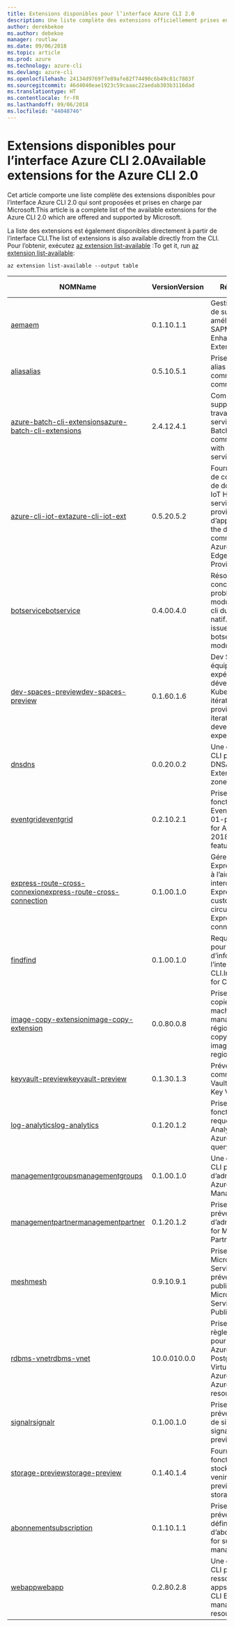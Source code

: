 ```yaml
---
title: Extensions disponibles pour l’interface Azure CLI 2.0
description: Une liste complète des extensions officiellement prises en charge pour l’interface Azure CLI 2.0
author: derekbekoe
ms.author: debekoe
manager: routlaw
ms.date: 09/06/2018
ms.topic: article
ms.prod: azure
ms.technology: azure-cli
ms.devlang: azure-cli
ms.openlocfilehash: 24134d9769f7e89afe82f74490c6b49c81c7883f
ms.sourcegitcommit: 46d4040eae1923c59caaac22aedab303b3116dad
ms.translationtype: HT
ms.contentlocale: fr-FR
ms.lasthandoff: 09/06/2018
ms.locfileid: "44048746"
---
```

# <a name="available-extensions-for-the-azure-cli-20"></a><span data-ttu-id="ffb16-103">Extensions disponibles pour l’interface Azure CLI 2.0</span><span class="sxs-lookup"><span data-stu-id="ffb16-103">Available extensions for the Azure CLI 2.0</span></span>

<span data-ttu-id="ffb16-104">Cet article comporte une liste complète des extensions disponibles pour l’interface Azure CLI 2.0 qui sont proposées et prises en charge par Microsoft.</span><span class="sxs-lookup"><span data-stu-id="ffb16-104">This article is a complete list of the available extensions for the Azure CLI 2.0 which are offered and supported by Microsoft.</span></span>

<span data-ttu-id="ffb16-105">La liste des extensions est également disponibles directement à partir de l’interface CLI.</span><span class="sxs-lookup"><span data-stu-id="ffb16-105">The list of extensions is also available directly from the CLI.</span></span> <span data-ttu-id="ffb16-106">Pour l’obtenir, exécutez [az extension list-available](/cli/azure/extension?view=azure-cli-latest#az-extension-list-available) :</span><span class="sxs-lookup"><span data-stu-id="ffb16-106">To get it, run [az extension list-available](/cli/azure/extension?view=azure-cli-latest#az-extension-list-available):</span></span>

```azurecli
az extension list-available --output table
```

| <span data-ttu-id="ffb16-107">NOM</span><span class="sxs-lookup"><span data-stu-id="ffb16-107">Name</span></span> | <span data-ttu-id="ffb16-108">Version</span><span class="sxs-lookup"><span data-stu-id="ffb16-108">Version</span></span> | <span data-ttu-id="ffb16-109">Résumé</span><span class="sxs-lookup"><span data-stu-id="ffb16-109">Summary</span></span> | <span data-ttu-id="ffb16-110">VERSION PRÉLIMINAIRE</span><span class="sxs-lookup"><span data-stu-id="ffb16-110">Preview</span></span> |
|------|---------|---------|---------|
| [<span data-ttu-id="ffb16-111">aem</span><span class="sxs-lookup"><span data-stu-id="ffb16-111">aem</span></span>](https://github.com/Azure/azure-cli-extensions) | <span data-ttu-id="ffb16-112">0.1.1</span><span class="sxs-lookup"><span data-stu-id="ffb16-112">0.1.1</span></span> | <span data-ttu-id="ffb16-113">Gestion des extensions de surveillance Azure améliorée pour SAP</span><span class="sxs-lookup"><span data-stu-id="ffb16-113">Manage Azure Enhanced Monitoring Extensions for SAP</span></span> |  |
| [<span data-ttu-id="ffb16-114">alias</span><span class="sxs-lookup"><span data-stu-id="ffb16-114">alias</span></span>](https://github.com/Azure/azure-cli-extensions) | <span data-ttu-id="ffb16-115">0.5.1</span><span class="sxs-lookup"><span data-stu-id="ffb16-115">0.5.1</span></span> | <span data-ttu-id="ffb16-116">Prise en charge des alias de commande</span><span class="sxs-lookup"><span data-stu-id="ffb16-116">Support for command aliases</span></span> | <span data-ttu-id="ffb16-117">Oui</span><span class="sxs-lookup"><span data-stu-id="ffb16-117">Yes</span></span> |
| [<span data-ttu-id="ffb16-118">azure-batch-cli-extensions</span><span class="sxs-lookup"><span data-stu-id="ffb16-118">azure-batch-cli-extensions</span></span>](https://github.com/Azure/azure-batch-cli-extensions) | <span data-ttu-id="ffb16-119">2.4.1</span><span class="sxs-lookup"><span data-stu-id="ffb16-119">2.4.1</span></span> | <span data-ttu-id="ffb16-120">Commandes supplémentaires pour travailler avec le service Azure Batch</span><span class="sxs-lookup"><span data-stu-id="ffb16-120">Additional commands for working with Azure Batch service</span></span> |  |
| [<span data-ttu-id="ffb16-121">azure-cli-iot-ext</span><span class="sxs-lookup"><span data-stu-id="ffb16-121">azure-cli-iot-ext</span></span>](https://github.com/azure/azure-iot-cli-extension) | <span data-ttu-id="ffb16-122">0.5.2</span><span class="sxs-lookup"><span data-stu-id="ffb16-122">0.5.2</span></span> | <span data-ttu-id="ffb16-123">Fourniture de la couche de commandes du plan de données pour Azure IoT Hub, IoT Edge et le service de provisionnement d’appareils IoT</span><span class="sxs-lookup"><span data-stu-id="ffb16-123">Provides the data plane command layer for Azure IoT Hub, IoT Edge and IoT Device Provisioning Service</span></span> |  |
| [<span data-ttu-id="ffb16-124">botservice</span><span class="sxs-lookup"><span data-stu-id="ffb16-124">botservice</span></span>](https://github.com/Azure/azure-cli-extensions) | <span data-ttu-id="ffb16-125">0.4.0</span><span class="sxs-lookup"><span data-stu-id="ffb16-125">0.4.0</span></span> | <span data-ttu-id="ffb16-126">Résolution de bogues concernant les problèmes dans le module de commande cli du botservice natif.</span><span class="sxs-lookup"><span data-stu-id="ffb16-126">Bug fixes for issues in the native botservice cli command module.</span></span> | <span data-ttu-id="ffb16-127">Oui</span><span class="sxs-lookup"><span data-stu-id="ffb16-127">Yes</span></span> |
| [<span data-ttu-id="ffb16-128">dev-spaces-preview</span><span class="sxs-lookup"><span data-stu-id="ffb16-128">dev-spaces-preview</span></span>](https://github.com/Azure/azure-cli-extensions) | <span data-ttu-id="ffb16-129">0.1.6</span><span class="sxs-lookup"><span data-stu-id="ffb16-129">0.1.6</span></span> | <span data-ttu-id="ffb16-130">Dev Spaces offre aux équipes une expérience de développement Kubernetes rapide et itérative.</span><span class="sxs-lookup"><span data-stu-id="ffb16-130">Dev Spaces provides a rapid, iterative Kubernetes development experience for teams.</span></span> | <span data-ttu-id="ffb16-131">Oui</span><span class="sxs-lookup"><span data-stu-id="ffb16-131">Yes</span></span> |
| [<span data-ttu-id="ffb16-132">dns</span><span class="sxs-lookup"><span data-stu-id="ffb16-132">dns</span></span>](https://github.com/Azure/azure-cli-extensions) | <span data-ttu-id="ffb16-133">0.0.2</span><span class="sxs-lookup"><span data-stu-id="ffb16-133">0.0.2</span></span> | <span data-ttu-id="ffb16-134">Une extension Azure CLI pour les zones DNS</span><span class="sxs-lookup"><span data-stu-id="ffb16-134">An Azure CLI Extension for DNS zones</span></span> |  |
| [<span data-ttu-id="ffb16-135">eventgrid</span><span class="sxs-lookup"><span data-stu-id="ffb16-135">eventgrid</span></span>](https://github.com/Azure/azure-cli-extensions) | <span data-ttu-id="ffb16-136">0.2.1</span><span class="sxs-lookup"><span data-stu-id="ffb16-136">0.2.1</span></span> | <span data-ttu-id="ffb16-137">Prise en charge des fonctionnalités d’Azure EventGrid 2018-05-01-préversion</span><span class="sxs-lookup"><span data-stu-id="ffb16-137">Support for Azure EventGrid 2018-05-01-preview features</span></span> | <span data-ttu-id="ffb16-138">Oui</span><span class="sxs-lookup"><span data-stu-id="ffb16-138">Yes</span></span> |
| [<span data-ttu-id="ffb16-139">express-route-cross-connexion</span><span class="sxs-lookup"><span data-stu-id="ffb16-139">express-route-cross-connection</span></span>](https://github.com/Azure/azure-cli-extensions/tree/master/src/express-route-cross-connection) | <span data-ttu-id="ffb16-140">0.1.0</span><span class="sxs-lookup"><span data-stu-id="ffb16-140">0.1.0</span></span> | <span data-ttu-id="ffb16-141">Gérez des circuits ExpressRoute de client à l’aide d’une interconnexion ExpressRoute.</span><span class="sxs-lookup"><span data-stu-id="ffb16-141">Manage customer ExpressRoute circuits using an ExpressRoute cross-connection.</span></span> |  |
| [<span data-ttu-id="ffb16-142">find</span><span class="sxs-lookup"><span data-stu-id="ffb16-142">find</span></span>](https://github.com/Azure/azure-cli-extensions/tree/master/src/find) | <span data-ttu-id="ffb16-143">0.1.0</span><span class="sxs-lookup"><span data-stu-id="ffb16-143">0.1.0</span></span> | <span data-ttu-id="ffb16-144">Requêtes intelligentes pour l’obtention d’informations relatives l’interface CLI.</span><span class="sxs-lookup"><span data-stu-id="ffb16-144">Intelligent querying for CLI information.</span></span> | <span data-ttu-id="ffb16-145">Oui</span><span class="sxs-lookup"><span data-stu-id="ffb16-145">Yes</span></span> |
| [<span data-ttu-id="ffb16-146">image-copy-extension</span><span class="sxs-lookup"><span data-stu-id="ffb16-146">image-copy-extension</span></span>](https://github.com/Azure/azure-cli-extensions) | <span data-ttu-id="ffb16-147">0.0.8</span><span class="sxs-lookup"><span data-stu-id="ffb16-147">0.0.8</span></span> | <span data-ttu-id="ffb16-148">Prise en charge de la copie d’images de machines virtuelles managées entre régions</span><span class="sxs-lookup"><span data-stu-id="ffb16-148">Support for copying managed vm images between regions</span></span> |  |
| [<span data-ttu-id="ffb16-149">keyvault-preview</span><span class="sxs-lookup"><span data-stu-id="ffb16-149">keyvault-preview</span></span>](https://github.com/Azure/azure-keyvault-cli-extension) | <span data-ttu-id="ffb16-150">0.1.3</span><span class="sxs-lookup"><span data-stu-id="ffb16-150">0.1.3</span></span> | <span data-ttu-id="ffb16-151">Préversion des commandes Azure Key Vault.</span><span class="sxs-lookup"><span data-stu-id="ffb16-151">Preview Azure Key Vault commands.</span></span> | <span data-ttu-id="ffb16-152">Oui</span><span class="sxs-lookup"><span data-stu-id="ffb16-152">Yes</span></span> |
| [<span data-ttu-id="ffb16-153">log-analytics</span><span class="sxs-lookup"><span data-stu-id="ffb16-153">log-analytics</span></span>](https://github.com/Azure/azure-cli-extensions/tree/master/src/log-analytics) | <span data-ttu-id="ffb16-154">0.1.2</span><span class="sxs-lookup"><span data-stu-id="ffb16-154">0.1.2</span></span> | <span data-ttu-id="ffb16-155">Prise en charge des fonctionnalités de requête d’Azure Log Analytics.</span><span class="sxs-lookup"><span data-stu-id="ffb16-155">Support for Azure Log Analytics query capabilities.</span></span> | <span data-ttu-id="ffb16-156">Oui</span><span class="sxs-lookup"><span data-stu-id="ffb16-156">Yes</span></span> |
| [<span data-ttu-id="ffb16-157">managementgroups</span><span class="sxs-lookup"><span data-stu-id="ffb16-157">managementgroups</span></span>](https://github.com/Azure/azure-cli-extensions) | <span data-ttu-id="ffb16-158">0.1.0</span><span class="sxs-lookup"><span data-stu-id="ffb16-158">0.1.0</span></span> | <span data-ttu-id="ffb16-159">Une extension Azure CLI pour les groupes d’administration</span><span class="sxs-lookup"><span data-stu-id="ffb16-159">An Azure CLI Extension for Management Groups</span></span> |  |
| [<span data-ttu-id="ffb16-160">managementpartner</span><span class="sxs-lookup"><span data-stu-id="ffb16-160">managementpartner</span></span>](https://github.com/Azure/azure-cli-extensions) | <span data-ttu-id="ffb16-161">0.1.2</span><span class="sxs-lookup"><span data-stu-id="ffb16-161">0.1.2</span></span> | <span data-ttu-id="ffb16-162">Prise en charge de la préversion des groupes d’administration</span><span class="sxs-lookup"><span data-stu-id="ffb16-162">Support for Management Partner preview</span></span> |  |
| [<span data-ttu-id="ffb16-163">mesh</span><span class="sxs-lookup"><span data-stu-id="ffb16-163">mesh</span></span>](https://github.com/Azure/azure-cli-extensions) | <span data-ttu-id="ffb16-164">0.9.1</span><span class="sxs-lookup"><span data-stu-id="ffb16-164">0.9.1</span></span> | <span data-ttu-id="ffb16-165">Prise en charge de Microsoft Azure Service Fabric Mesh - préversion publique</span><span class="sxs-lookup"><span data-stu-id="ffb16-165">Support for Microsoft Azure Service Fabric Mesh - Public Preview</span></span> | <span data-ttu-id="ffb16-166">Oui</span><span class="sxs-lookup"><span data-stu-id="ffb16-166">Yes</span></span> |
| [<span data-ttu-id="ffb16-167">rdbms-vnet</span><span class="sxs-lookup"><span data-stu-id="ffb16-167">rdbms-vnet</span></span>](https://github.com/Azure/azure-cli-extensions) | <span data-ttu-id="ffb16-168">10.0.0</span><span class="sxs-lookup"><span data-stu-id="ffb16-168">10.0.0</span></span> | <span data-ttu-id="ffb16-169">Prise en charge des règles de réseau virtuel pour les ressources Azure MySQL et Azure PostgreSQL</span><span class="sxs-lookup"><span data-stu-id="ffb16-169">Support for Virtual Network rules in Azure MySQL and Azure PostgreSQL resources</span></span> |  |
| [<span data-ttu-id="ffb16-170">signalr</span><span class="sxs-lookup"><span data-stu-id="ffb16-170">signalr</span></span>](https://github.com/Azure/azure-cli-extensions) | <span data-ttu-id="ffb16-171">0.1.0</span><span class="sxs-lookup"><span data-stu-id="ffb16-171">0.1.0</span></span> | <span data-ttu-id="ffb16-172">Prise en charge de la préversion de gestion de signalr.</span><span class="sxs-lookup"><span data-stu-id="ffb16-172">Support for signalr management preview.</span></span> | <span data-ttu-id="ffb16-173">Oui</span><span class="sxs-lookup"><span data-stu-id="ffb16-173">Yes</span></span> |
| [<span data-ttu-id="ffb16-174">storage-preview</span><span class="sxs-lookup"><span data-stu-id="ffb16-174">storage-preview</span></span>](https://github.com/Azure/azure-cli-extensions/tree/master/src/storage-preview) | <span data-ttu-id="ffb16-175">0.1.4</span><span class="sxs-lookup"><span data-stu-id="ffb16-175">0.1.4</span></span> | <span data-ttu-id="ffb16-176">Fournit un aperçu des fonctionnalités de stockage à venir.</span><span class="sxs-lookup"><span data-stu-id="ffb16-176">Provides a preview for upcoming storage features.</span></span> | <span data-ttu-id="ffb16-177">Oui</span><span class="sxs-lookup"><span data-stu-id="ffb16-177">Yes</span></span> |
| [<span data-ttu-id="ffb16-178">abonnement</span><span class="sxs-lookup"><span data-stu-id="ffb16-178">subscription</span></span>](https://github.com/Azure/azure-cli-extensions) | <span data-ttu-id="ffb16-179">0.1.1</span><span class="sxs-lookup"><span data-stu-id="ffb16-179">0.1.1</span></span> | <span data-ttu-id="ffb16-180">Prise en charge de la préversion des définitions d’abonnement.</span><span class="sxs-lookup"><span data-stu-id="ffb16-180">Support for subscription management preview.</span></span> |  |
| [<span data-ttu-id="ffb16-181">webapp</span><span class="sxs-lookup"><span data-stu-id="ffb16-181">webapp</span></span>](https://github.com/Azure/azure-cli-extensions) | <span data-ttu-id="ffb16-182">0.2.8</span><span class="sxs-lookup"><span data-stu-id="ffb16-182">0.2.8</span></span> | <span data-ttu-id="ffb16-183">Une extension Azure CLI pour gérer les ressources appservice</span><span class="sxs-lookup"><span data-stu-id="ffb16-183">An Azure CLI Extension to manage appservice resources</span></span> | <span data-ttu-id="ffb16-184">Oui</span><span class="sxs-lookup"><span data-stu-id="ffb16-184">Yes</span></span> |
